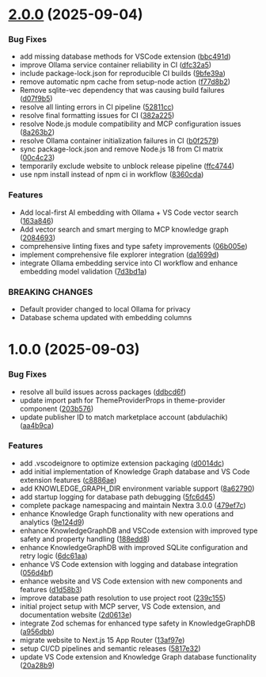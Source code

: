 # [2.0.0](https://github.com/abdul-hamid-achik/dev-atlas/compare/v1.0.0...v2.0.0) (2025-09-04)


### Bug Fixes

* add missing database methods for VSCode extension ([bbc491d](https://github.com/abdul-hamid-achik/dev-atlas/commit/bbc491db3e310503f0720e67fba7a90e6f72e023))
* improve Ollama service container reliability in CI ([dfc32a5](https://github.com/abdul-hamid-achik/dev-atlas/commit/dfc32a518930245300f2a4ff497256019f0dd291))
* include package-lock.json for reproducible CI builds ([9bfe39a](https://github.com/abdul-hamid-achik/dev-atlas/commit/9bfe39aa36736c9a2cd41a48e0ac53c5b4db67a7))
* remove automatic npm cache from setup-node action ([f77d8b2](https://github.com/abdul-hamid-achik/dev-atlas/commit/f77d8b25a3f37a0fa58cad668a2985bd59f1ac0c))
* Remove sqlite-vec dependency that was causing build failures ([d07f9b5](https://github.com/abdul-hamid-achik/dev-atlas/commit/d07f9b558d2f52e289c9e2a4dd00245b11a84711))
* resolve all linting errors in CI pipeline ([52811cc](https://github.com/abdul-hamid-achik/dev-atlas/commit/52811cce88d573e4898b7ce5f763ac8146d0b61a))
* resolve final formatting issues for CI ([382a225](https://github.com/abdul-hamid-achik/dev-atlas/commit/382a225c2eafaf568c804af8f0b5619a735848b3))
* resolve Node.js module compatibility and MCP configuration issues ([8a263b2](https://github.com/abdul-hamid-achik/dev-atlas/commit/8a263b25fcdd12d643eb7dc28a909e5ef88e9da2))
* resolve Ollama container initialization failures in CI ([b0f2579](https://github.com/abdul-hamid-achik/dev-atlas/commit/b0f2579544423a292f9c709007877c28bab0b913))
* sync package-lock.json and remove Node.js 18 from CI matrix ([00c4c23](https://github.com/abdul-hamid-achik/dev-atlas/commit/00c4c2366d4edbeaae5687841be82fb8385fb35d))
* temporarily exclude website to unblock release pipeline ([ffc4744](https://github.com/abdul-hamid-achik/dev-atlas/commit/ffc47444839622ffa8f73f919b34eb933e850ba2))
* use npm install instead of npm ci in workflow ([8360cda](https://github.com/abdul-hamid-achik/dev-atlas/commit/8360cdac9fd57ef9390ae7e6fe0949511f5bcb48))


### Features

* Add local-first AI embedding with Ollama + VS Code vector search ([163a846](https://github.com/abdul-hamid-achik/dev-atlas/commit/163a846f199cf067466c4d09abc2694cec716079))
* Add vector search and smart merging to MCP knowledge graph ([2084693](https://github.com/abdul-hamid-achik/dev-atlas/commit/208469389d5d570a325f0e1038fa4d75d9376989))
* comprehensive linting fixes and type safety improvements ([06b005e](https://github.com/abdul-hamid-achik/dev-atlas/commit/06b005ed4dab0b807f3f54a5c4f2657f9866d033))
* implement comprehensive file explorer integration ([da1699d](https://github.com/abdul-hamid-achik/dev-atlas/commit/da1699dd83e1d2b92349d1871f06e8ee8c3678a6))
* integrate Ollama embedding service into CI workflow and enhance embedding model validation ([7d3bd1a](https://github.com/abdul-hamid-achik/dev-atlas/commit/7d3bd1a65e226395a07b0dafecde93a573cb10f9))


### BREAKING CHANGES

* Default provider changed to local Ollama for privacy
* Database schema updated with embedding columns

# 1.0.0 (2025-09-03)


### Bug Fixes

* resolve all build issues across packages ([ddbcd6f](https://github.com/abdul-hamid-achik/dev-atlas/commit/ddbcd6fb42aca4328ef78313a3bee249773d9d72))
* update import path for ThemeProviderProps in theme-provider component ([203b576](https://github.com/abdul-hamid-achik/dev-atlas/commit/203b576cd2545f562cc65987e81660d05105271b))
* update publisher ID to match marketplace account (abdulachik) ([aa4b9ca](https://github.com/abdul-hamid-achik/dev-atlas/commit/aa4b9ca2a2e98c956438a8fdcfb839e94a2a4535))


### Features

* add .vscodeignore to optimize extension packaging ([d0014dc](https://github.com/abdul-hamid-achik/dev-atlas/commit/d0014dca8325114f0dccb76ff568e30861ab87a9))
* add initial implementation of Knowledge Graph database and VS Code extension features ([c8886ae](https://github.com/abdul-hamid-achik/dev-atlas/commit/c8886ae437d1c986451ba333597af73829c2ded2))
* add KNOWLEDGE_GRAPH_DIR environment variable support ([8a62790](https://github.com/abdul-hamid-achik/dev-atlas/commit/8a62790e51c74604d3b9c89d5932d6c801939490))
* add startup logging for database path debugging ([5fc6d45](https://github.com/abdul-hamid-achik/dev-atlas/commit/5fc6d45c76218d1c79a9e187884f1c11cf3b0f88))
* complete package namespacing and maintain Nextra 3.0.0 ([479ef7c](https://github.com/abdul-hamid-achik/dev-atlas/commit/479ef7c6d47b4200d1aed2d2388fbe403fa98177))
* enhance Knowledge Graph functionality with new operations and analytics ([9e124d9](https://github.com/abdul-hamid-achik/dev-atlas/commit/9e124d99229748303873f72a0b46af573fad0b15))
* enhance KnowledgeGraphDB and VSCode extension with improved type safety and property handling ([188edd8](https://github.com/abdul-hamid-achik/dev-atlas/commit/188edd86e98d42086a8130974ed8611c3cf70db6))
* enhance KnowledgeGraphDB with improved SQLite configuration and retry logic ([6dc61aa](https://github.com/abdul-hamid-achik/dev-atlas/commit/6dc61aa8e0a8711415bb79cfb1f47a1c836dd05b))
* enhance VS Code extension with logging and database integration ([056d4bf](https://github.com/abdul-hamid-achik/dev-atlas/commit/056d4bf2beb1f31a5cf6c7dbddadb328c1a44e04))
* enhance website and VS Code extension with new components and features ([d1d58b3](https://github.com/abdul-hamid-achik/dev-atlas/commit/d1d58b38cb6532b9ef39eb9d061d816dc98c5a96))
* improve database path resolution to use project root ([239c155](https://github.com/abdul-hamid-achik/dev-atlas/commit/239c155ae9f23dbf089c5d662a06b52fffc3bb32))
* initial project setup with MCP server, VS Code extension, and documentation website ([2d0613e](https://github.com/abdul-hamid-achik/dev-atlas/commit/2d0613e3cd0f4cf38dfd69e24fa529e8dd3dac0a))
* integrate Zod schemas for enhanced type safety in KnowledgeGraphDB ([a956dbb](https://github.com/abdul-hamid-achik/dev-atlas/commit/a956dbb809e1bd384ff2d876f34255b8ca3516b4))
* migrate website to Next.js 15 App Router ([13af97e](https://github.com/abdul-hamid-achik/dev-atlas/commit/13af97ece49c0d5a7ec85d0c2611579f00f8a71a))
* setup CI/CD pipelines and semantic releases ([5817e32](https://github.com/abdul-hamid-achik/dev-atlas/commit/5817e321b3a7002ce7dbc3550e168ec043728c8f))
* update VS Code extension and Knowledge Graph database functionality ([20a28b9](https://github.com/abdul-hamid-achik/dev-atlas/commit/20a28b9188c9aca8a08d14f8680b7b374d0c13e5))
